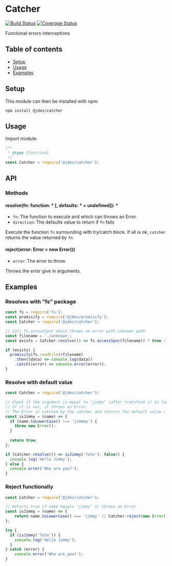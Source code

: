 # Catcher

[![Build Status](https://travis-ci.org/jeandesravines/catcher.svg)](https://travis-ci.org/jeandesravines/catcher)
[![Coverage Status](https://coveralls.io/repos/github/jeandesravines/catcher/badge.svg?branch=master)](https://coveralls.io/github/jeandesravines/catcher?branch=master)

Functional errors interceptions

## Table of contents

* [Setup](#setup)
* [Usage](#usage)
* [Examples](#examples)
 

## Setup

This module can then be installed with npm:
```shell
npm install @jdes/catcher
```


## Usage

Import module:

```javascript
/**
 * @type {function}
 */
const Catcher = require('@jdes/catcher');
```

## API

### Methods

#### resolve(fn: function: * [, defaults: * = undefined]): *

* `fn`: The function to execute and which can throws an Error.
* `direction`: The defaults value to return if `fn` fails

Execute the function `fn` surrounding with try/catch block. 
If all is ok, `catcher` returns the value returned by `fn`.


#### reject(error: Error = new Error())

* `error`: The error to throw

Throws the error give in arguments.


## Examples

### Resolves with "fs" package

```javascript
const fs = require('fs');
const promisify = require('@jdes/promisify');
const Catcher = require('@jdes/catcher');

// Call fs.accessSync which throws an error with unknown path
const filename = './unknown';
const exists = Catcher.resolve(() => fs.accessSync(filename)) ? true : false;

if (exists) {
  promisify(fs.readFile)(filename)
    .then((data) => console.log(data))
    .catch((error) => console.error(error));
}
```

### Resolve with default value

```javascript
const Catcher = require('@jdes/catcher');

// Check if the argument is equal to "jimmy" (after transform it to lower case).
// If it is not, it throws an Error.
// The Error is catched by the catcher and returns the default value : false
const isJimmy = (name) => {
  if (name.toLowerCase() !== 'jimmmy') {
    throw new Error();
  }
  
  return true;
};

if (Catcher.resolve(() => isJimmy('Toto'), false)) {
  console.log('Hello Jimmy');
} else {
  console.error('Who are you?');
}
```

### Reject functionally

```javascript
const Catcher = require('@jdes/catcher');

// Returns true if name equals "jimmy" or throws an Error
const isJimmy = (name) => {
	return name.toLowerCase() === 'jimmy' || Catcher.reject(new Error());
};

try {
  if (isJimmy('Toto')) {
  	console.log('Hello Jimmy');
  }
} catch (error) {
	console.error('Who are you?');
}
```